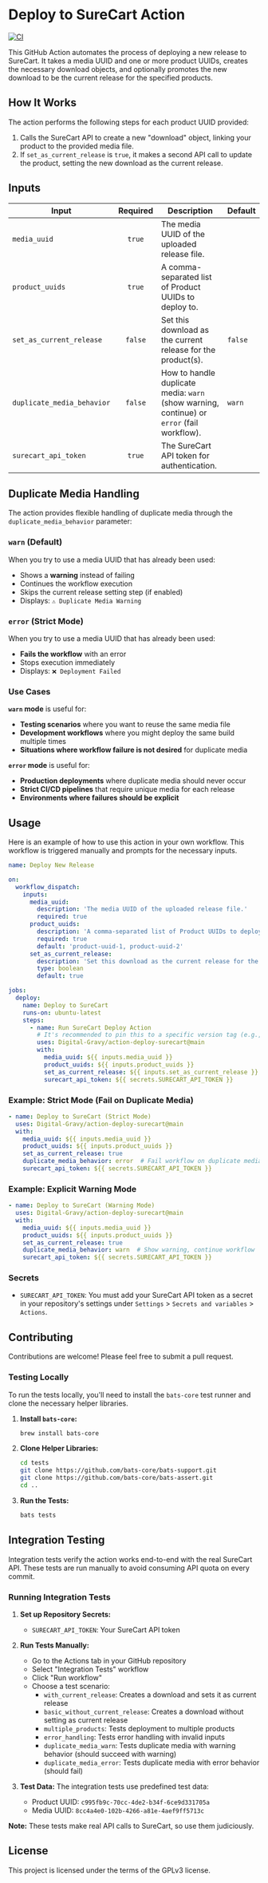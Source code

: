 # Deploy to SureCart Action

[![CI](https://github.com/Digital-Gravy/action-deploy-surecart/actions/workflows/ci.yml/badge.svg)](https://github.com/Digital-Gravy/action-deploy-surecart/actions/workflows/ci.yml)

This GitHub Action automates the process of deploying a new release to SureCart. It takes a media UUID and one or more product UUIDs, creates the necessary download objects, and optionally promotes the new download to be the current release for the specified products.

## How It Works

The action performs the following steps for each product UUID provided:
1.  Calls the SureCart API to create a new "download" object, linking your product to the provided media file.
2.  If `set_as_current_release` is `true`, it makes a second API call to update the product, setting the new download as the current release.

## Inputs

| Input                    | Required | Description                                                          | Default |
| ------------------------ | :------: | -------------------------------------------------------------------- | ------- |
| `media_uuid`             |  `true`  | The media UUID of the uploaded release file.                        |         |
| `product_uuids`          |  `true`  | A comma-separated list of Product UUIDs to deploy to.               |         |
| `set_as_current_release` | `false`  | Set this download as the current release for the product(s).        | `false` |
| `duplicate_media_behavior`| `false` | How to handle duplicate media: `warn` (show warning, continue) or `error` (fail workflow). | `warn`  |
| `surecart_api_token`     |  `true`  | The SureCart API token for authentication.                          |         |

## Duplicate Media Handling

The action provides flexible handling of duplicate media through the `duplicate_media_behavior` parameter:

### `warn` (Default)
When you try to use a media UUID that has already been used:
- Shows a **warning** instead of failing
- Continues the workflow execution
- Skips the current release setting step (if enabled)
- Displays: `⚠️ Duplicate Media Warning`

### `error` (Strict Mode)
When you try to use a media UUID that has already been used:
- **Fails the workflow** with an error
- Stops execution immediately
- Displays: `❌ Deployment Failed`

### Use Cases

**`warn` mode** is useful for:
- **Testing scenarios** where you want to reuse the same media file
- **Development workflows** where you might deploy the same build multiple times
- **Situations where workflow failure is not desired** for duplicate media

**`error` mode** is useful for:
- **Production deployments** where duplicate media should never occur
- **Strict CI/CD pipelines** that require unique media for each release
- **Environments where failures should be explicit**

## Usage

Here is an example of how to use this action in your own workflow. This workflow is triggered manually and prompts for the necessary inputs.

```yaml
name: Deploy New Release

on:
  workflow_dispatch:
    inputs:
      media_uuid:
        description: 'The media UUID of the uploaded release file.'
        required: true
      product_uuids:
        description: 'A comma-separated list of Product UUIDs to deploy to.'
        required: true
        default: 'product-uuid-1, product-uuid-2'
      set_as_current_release:
        description: 'Set this download as the current release for the product(s).'
        type: boolean
        default: true

jobs:
  deploy:
    name: Deploy to SureCart
    runs-on: ubuntu-latest
    steps:
      - name: Run SureCart Deploy Action
        # It's recommended to pin this to a specific version tag (e.g., @v1) for production workflows.
        uses: Digital-Gravy/action-deploy-surecart@main
        with:
          media_uuid: ${{ inputs.media_uuid }}
          product_uuids: ${{ inputs.product_uuids }}
          set_as_current_release: ${{ inputs.set_as_current_release }}
          surecart_api_token: ${{ secrets.SURECART_API_TOKEN }}
```

### Example: Strict Mode (Fail on Duplicate Media)

```yaml
- name: Deploy to SureCart (Strict Mode)
  uses: Digital-Gravy/action-deploy-surecart@main
  with:
    media_uuid: ${{ inputs.media_uuid }}
    product_uuids: ${{ inputs.product_uuids }}
    set_as_current_release: true
    duplicate_media_behavior: error  # Fail workflow on duplicate media
    surecart_api_token: ${{ secrets.SURECART_API_TOKEN }}
```

### Example: Explicit Warning Mode

```yaml
- name: Deploy to SureCart (Warning Mode)
  uses: Digital-Gravy/action-deploy-surecart@main
  with:
    media_uuid: ${{ inputs.media_uuid }}
    product_uuids: ${{ inputs.product_uuids }}
    set_as_current_release: true
    duplicate_media_behavior: warn  # Show warning, continue workflow
    surecart_api_token: ${{ secrets.SURECART_API_TOKEN }}
```

### Secrets

-   `SURECART_API_TOKEN`: You must add your SureCart API token as a secret in your repository's settings under `Settings` > `Secrets and variables` > `Actions`.

## Contributing

Contributions are welcome! Please feel free to submit a pull request.

### Testing Locally

To run the tests locally, you'll need to install the `bats-core` test runner and clone the necessary helper libraries.

1.  **Install `bats-core`:**
    ```bash
    brew install bats-core
    ```

2.  **Clone Helper Libraries:**
    ```bash
    cd tests
    git clone https://github.com/bats-core/bats-support.git
    git clone https://github.com/bats-core/bats-assert.git
    cd .. 
    ```

3.  **Run the Tests:**
    ```bash
    bats tests
    ```

## Integration Testing

Integration tests verify the action works end-to-end with the real SureCart API. These tests are run manually to avoid consuming API quota on every commit.

### Running Integration Tests

1. **Set up Repository Secrets:**
   - `SURECART_API_TOKEN`: Your SureCart API token

2. **Run Tests Manually:**
   - Go to the Actions tab in your GitHub repository
   - Select "Integration Tests" workflow
   - Click "Run workflow"
   - Choose a test scenario:
     - `with_current_release`: Creates a download and sets it as current release
     - `basic_without_current_release`: Creates a download without setting as current release
     - `multiple_products`: Tests deployment to multiple products
     - `error_handling`: Tests error handling with invalid inputs
     - `duplicate_media_warn`: Tests duplicate media with warning behavior (should succeed with warning)
     - `duplicate_media_error`: Tests duplicate media with error behavior (should fail)

3. **Test Data:**
   The integration tests use predefined test data:
   - Product UUID: `c995fb9c-70cc-4de2-b34f-6ce9d331705a`
   - Media UUID: `8cc4a4e0-102b-4266-a81e-4aef9ff5713c`

**Note:** These tests make real API calls to SureCart, so use them judiciously.

## License

This project is licensed under the terms of the GPLv3 license.
